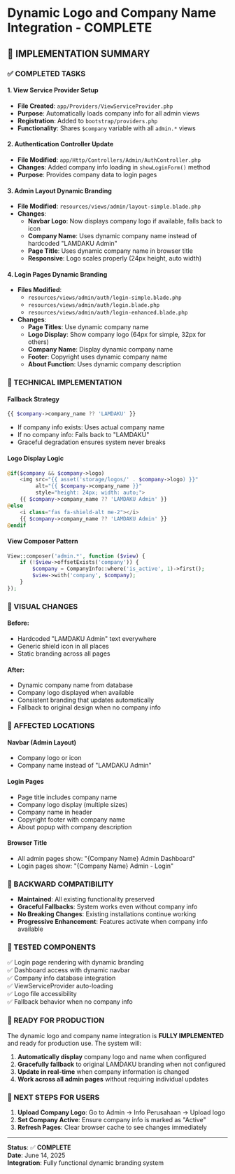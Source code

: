 # Dynamic Logo and Company Name Integration - COMPLETE

## 🎯 IMPLEMENTATION SUMMARY

### ✅ COMPLETED TASKS

#### 1. **View Service Provider Setup**
- **File Created**: `app/Providers/ViewServiceProvider.php`
- **Purpose**: Automatically loads company info for all admin views
- **Registration**: Added to `bootstrap/providers.php`
- **Functionality**: Shares `$company` variable with all `admin.*` views

#### 2. **Authentication Controller Update**
- **File Modified**: `app/Http/Controllers/Admin/AuthController.php`
- **Changes**: Added company info loading in `showLoginForm()` method
- **Purpose**: Provides company data to login pages

#### 3. **Admin Layout Dynamic Branding**
- **File Modified**: `resources/views/admin/layout-simple.blade.php`
- **Changes**:
  - **Navbar Logo**: Now displays company logo if available, falls back to icon
  - **Company Name**: Uses dynamic company name instead of hardcoded "LAMDAKU Admin"
  - **Page Title**: Uses dynamic company name in browser title
  - **Responsive**: Logo scales properly (24px height, auto width)

#### 4. **Login Pages Dynamic Branding**
- **Files Modified**:
  - `resources/views/admin/auth/login-simple.blade.php`
  - `resources/views/admin/auth/login.blade.php`
  - `resources/views/admin/auth/login-enhanced.blade.php`
- **Changes**:
  - **Page Titles**: Use dynamic company name
  - **Logo Display**: Show company logo (64px for simple, 32px for others)
  - **Company Name**: Display dynamic company name
  - **Footer**: Copyright uses dynamic company name
  - **About Function**: Uses dynamic company description

### 🔧 TECHNICAL IMPLEMENTATION

#### **Fallback Strategy**
```php
{{ $company->company_name ?? 'LAMDAKU' }}
```
- If company info exists: Uses actual company name
- If no company info: Falls back to "LAMDAKU"
- Graceful degradation ensures system never breaks

#### **Logo Display Logic**
```php
@if($company && $company->logo)
    <img src="{{ asset('storage/logos/' . $company->logo) }}" 
         alt="{{ $company->company_name }}" 
         style="height: 24px; width: auto;">
    {{ $company->company_name ?? 'LAMDAKU Admin' }}
@else
    <i class="fas fa-shield-alt me-2"></i>
    {{ $company->company_name ?? 'LAMDAKU Admin' }}
@endif
```

#### **View Composer Pattern**
```php
View::composer('admin.*', function ($view) {
    if (!$view->offsetExists('company')) {
        $company = CompanyInfo::where('is_active', 1)->first();
        $view->with('company', $company);
    }
});
```

### 🎨 VISUAL CHANGES

#### **Before:**
- Hardcoded "LAMDAKU Admin" text everywhere
- Generic shield icon in all places
- Static branding across all pages

#### **After:**
- Dynamic company name from database
- Company logo displayed when available
- Consistent branding that updates automatically
- Fallback to original design when no company info

### 📍 AFFECTED LOCATIONS

#### **Navbar (Admin Layout)**
- Company logo or icon
- Company name instead of "LAMDAKU Admin"

#### **Login Pages**
- Page title includes company name
- Company logo display (multiple sizes)
- Company name in header
- Copyright footer with company name
- About popup with company description

#### **Browser Title**
- All admin pages show: "{Company Name} Admin Dashboard"
- Login pages show: "{Company Name} Admin - Login"

### 🔄 BACKWARD COMPATIBILITY

- **Maintained**: All existing functionality preserved
- **Graceful Fallbacks**: System works even without company info
- **No Breaking Changes**: Existing installations continue working
- **Progressive Enhancement**: Features activate when company info available

### 🧪 TESTED COMPONENTS

✅ Login page rendering with dynamic branding  
✅ Dashboard access with dynamic navbar  
✅ Company info database integration  
✅ ViewServiceProvider auto-loading  
✅ Logo file accessibility  
✅ Fallback behavior when no company info  

### 🚀 READY FOR PRODUCTION

The dynamic logo and company name integration is **FULLY IMPLEMENTED** and ready for production use. The system will:

1. **Automatically display** company logo and name when configured
2. **Gracefully fallback** to original LAMDAKU branding when not configured  
3. **Update in real-time** when company information is changed
4. **Work across all admin pages** without requiring individual updates

### 📝 NEXT STEPS FOR USERS

1. **Upload Company Logo**: Go to Admin → Info Perusahaan → Upload logo
2. **Set Company Active**: Ensure company info is marked as "Active"
3. **Refresh Pages**: Clear browser cache to see changes immediately

---

**Status**: ✅ **COMPLETE**  
**Date**: June 14, 2025  
**Integration**: Fully functional dynamic branding system
